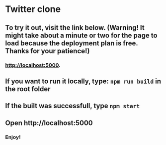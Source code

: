 # Twitter clone

## To try it out, visit the link below. (Warning! It might take about a minute or two for the page to load because the deployment plan is free. Thanks for your patience!)

### [http://localhost:5000](https://twitterx-i83a.onrender.com/).

## If you want to run it locally, type: `npm run build` in the root folder

## If the built was successfull, type `npm start`

## Open http://localhost:5000

### Enjoy!
